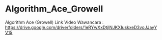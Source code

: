 # Algorithm_Ace_Growell
Algorithm Ace (Growell)
Link Video Wawancara : https://drive.google.com/drive/folders/1eRYwXxDtjlNJKXIuskxeD3voJJayYV15
